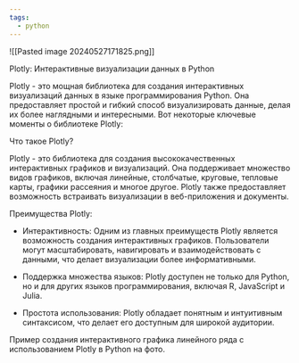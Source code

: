 ```yaml
---
tags:
  - python
---
```

![[Pasted image 20240527171825.png]]

Plotly: Интерактивные визуализации данных в Python

Plotly - это мощная библиотека для создания интерактивных визуализаций данных в языке программирования Python. Она предоставляет простой и гибкий способ визуализировать данные, делая их более наглядными и интересными. Вот некоторые ключевые моменты о библиотеке Plotly:

Что такое Plotly?

Plotly - это библиотека для создания высококачественных интерактивных графиков и визуализаций. Она поддерживает множество видов графиков, включая линейные, столбчатые, круговые, тепловые карты, графики рассеяния и многое другое. Plotly также предоставляет возможность встраивать визуализации в веб-приложения и документы.

Преимущества Plotly:

- Интерактивность: Одним из главных преимуществ Plotly является возможность создания интерактивных графиков. Пользователи могут масштабировать, навигировать и взаимодействовать с данными, что делает визуализации более информативными.

- Поддержка множества языков: Plotly доступен не только для Python, но и для других языков программирования, включая R, JavaScript и Julia.

- Простота использования: Plotly обладает понятным и интуитивным синтаксисом, что делает его доступным для широкой аудитории.

Пример создания интерактивного графика линейного ряда с использованием Plotly в Python на фото.
